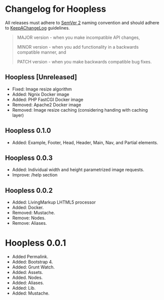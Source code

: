 # Changelog for Hoopless

All releases must adhere to [SemVer 2](https://semver.org/) naming convention and should adhere to [KeepAChangeLog](https://keepachangelog.com/en/1.0.0/) guidelines.

>MAJOR version - when you make incompatible API changes,
>
>MINOR version - when you add functionality in a backwards compatible manner, and
>
>PATCH version - when you make backwards compatible bug fixes.

## Hoopless [Unreleased]
* Fixed: Image resize algorithm
* Added: Ngnix Docker image
* Added: PHP FastCGI Docker image
* Removed: Apache2 Docker image
* Removed: Image resize caching (considering handing with caching layer)

## Hoopless 0.1.0
* Added: Example, Footer, Head, Header, Main, Nav, and Partial elements.

## Hoopless 0.0.3
* Added: Individual width and height parametrized image requests.
* Improve: /help section

## Hoopless 0.0.2
* Added: LivingMarkup LHTML5 processor
* Added: Docker.
* Removed: Mustache.
* Remove: Nodes.
* Remove: Aliases.

# Hoopless 0.0.1
* Added Permalink.
* Added: Bootstrap 4.
* Added: Grunt Watch.
* Added: Assets.
* Added. Nodes.
* Added: Aliases.
* Added: Lib.
* Added: Mustache.